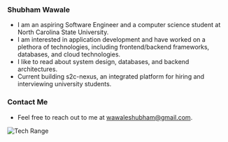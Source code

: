 ### Shubham Wawale
- I am an aspiring Software Engineer and a computer science student at North Carolina State University.
- I am interested in application development and have worked on a plethora of technologies, including frontend/backend frameworks, databases, and cloud technologies.
- I like to read about system design, databases, and backend architectures.
- Current building s2c-nexus, an integrated platform for hiring and interviewing university students.

### Contact Me
- Feel free to reach out to me at wawaleshubham@gmail.com.

<!--
**shubham-wawale/shubham-wawale** is a ✨ _special_ ✨ repository because its `README.md` (this file) appears on your GitHub profile.

Here are some ideas to get you started:

- 🔭 I’m currently working on ...
- 🌱 I’m currently learning ...
- 👯 I’m looking to collaborate on ...
- 🤔 I’m looking for help with ...
- 💬 Ask me about ...
- 📫 How to reach me: ...
- 😄 Pronouns: ...
- ⚡ Fun fact: ...
-->
![Tech Range](https://github-readme-tech-stack.vercel.app/api/cards?title=Tech+Range&align=center&titleAlign=center&fontFamily=JetBrains+Mono&lineHeight=8&lineCount=3&theme=discord&width=800&bg=%23202226&badge=%232f3137&border=%232f3137&titleColor=%235865f2&line1=javascript%2Cjavascript%2Cf9f6f6%3Bjava%2Cjava%2Cf9f6f6%3BPython%2Cpython%2Cf9f6f6%3BSQL%2Csql%2Cf9f6f6%3Bhtml%2Chtml%2Cf9f6f6%3Bcss%2Ccss%2Cf9f6f6%3B&line2=react%2Creact%2Cf9f6f6%3Bnode.js%2Cnode%2Cf9f6f6%3Bexpress%2Cexpress%2Cf9f6f6%3Bflask%2Cflask%2Cf9f6f6%3Bjest%2Cjest%2Cf9f6f6%3BSass%2Csass%2Cf9f6f6%3B&line3=mongodb%2Cmongo%2Cf9f6f6%3Bmysql%2Cmysql%2Cf9f6f6%3Bgit%2Cgit%2Cf9f6f6%3BAWS%2Caws%2Cf9f6f6%3Bjira%2Cjira%2Cf9f6f6%3BDocker%2Cdocker%2Cf9f6f6%3Bkubernetes%2Ckubernetes%2Cf9f6f6%3B)

